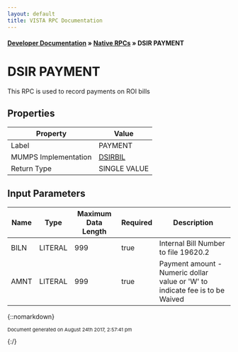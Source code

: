 ```yaml
---
layout: default
title: VISTA RPC Documentation
---
```


#### [Developer Documentation](../index) &#187; [Native RPCs](TableOfContents) &#187; DSIR PAYMENT<br/>
# DSIR PAYMENT

This RPC is used to record payments on ROI bills

## Properties

Property | Value
--- | ---
Label | PAYMENT
MUMPS Implementation | [DSIRBIL](http://code.osehra.org/dox/Routine_DSIRBIL_source.html)
Return Type | SINGLE VALUE


## Input Parameters

Name | Type | Maximum Data Length | Required | Description
--- | --- | --- | --- | ---
BILN | LITERAL | 999 | true | Internal Bill Number to file 19620.2
AMNT | LITERAL | 999 | true | Payment amount - Numeric dollar value or &#x27;W&#x27; to indicate fee is to be Waived



{::nomarkdown} <br/><p style="font-size: 11px">Document generated on August 24th 2017, 2:57:41 pm</p>{:/}